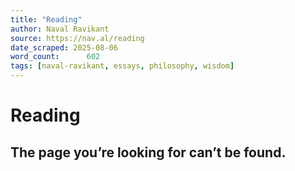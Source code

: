 ```yaml
---
title: "Reading"
author: Naval Ravikant
source: https://nav.al/reading
date_scraped: 2025-08-06
word_count:      602
tags: [naval-ravikant, essays, philosophy, wisdom]
---
```


# Reading

## The page you’re looking for can’t be found.

